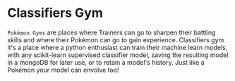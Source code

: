 # Classifiers Gym
`Pokémon Gyms` are places where Trainers can go to sharpen their battling skills and where their Pokémon can go to gain experience. Classifiers gym it's a place where a python enthusiast can train their machine learn models, with any scikit-learn supervised classifier model, saving the resulting model in a mongoDB for later use, or to retain a model's history. Just like a Pokémon your model can envolve too!
